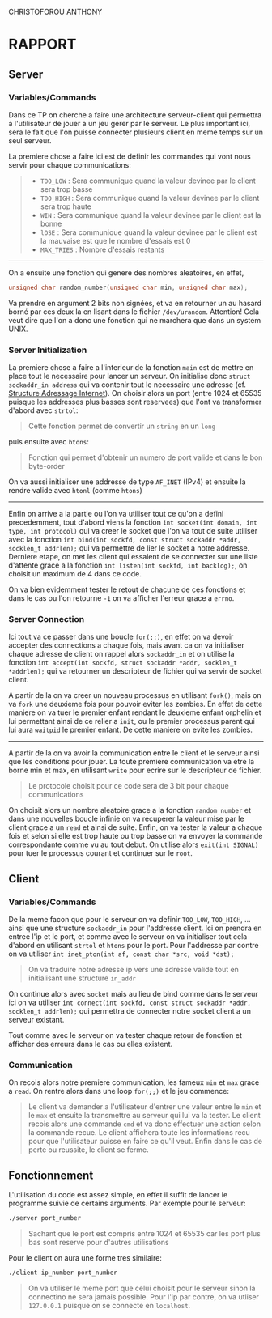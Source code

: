 CHRISTOFOROU
ANTHONY

# RAPPORT

## **Server**
### Variables/Commands

Dans ce TP on cherche a faire une architecture serveur-client qui permettra a l'utilisateur de jouer a un jeu gerer par le serveur. Le plus important ici, sera le fait que l'on puisse connecter plusieurs client en meme temps sur un seul serveur.

La premiere chose a faire ici est de definir les commandes qui vont nous servir pour chaque communications:
> - `TOO_LOW` : Sera communique quand la valeur devinee par le client sera trop basse
> - `TOO_HIGH` : Sera communique quand la valeur devinee par le client sera trop haute
> - `WIN` : Sera communique quand la valeur devinee par le client est la bonne
> - `lOSE` : Sera communique quand la valeur devinee par le client est la mauvaise est que le nombre d'essais est 0
> - `MAX_TRIES` : Nombre d'essais restants

---

On a ensuite une fonction qui genere des nombres aleatoires, en effet,

```c
unsigned char random_number(unsigned char min, unsigned char max);
```

Va prendre en argument 2 bits non signées, et va en retourner un au hasard borné par ces deux la en lisant dans le fichier `/dev/urandom`. Attention! Cela veut dire que l'on a donc une fonction qui ne marchera que dans un system UNIX.

### Server Initialization

La premiere chose a faire a l'interieur de la fonction `main` est de mettre en place tout le necessaire pour lancer un serveur. On initialise donc `struct sockaddr_in address` qui va contenir tout le necessaire une adresse (cf. [Structure Adressage Internet](https://cui.unige.ch/~chanel/prez/presentations/sys-info/8.pipesSockets/#/adressage-internet)). 
On choisir alors un port (entre 1024 et 65535 puisque les addresses plus basses sont reservees) que l'ont va transformer d'abord avec `strtol`:

> Cette fonction permet de convertir un `string` en un `long`

puis ensuite avec `htons`:

> Fonction qui permet d'obtenir un numero de port valide et dans le bon byte-order

On va aussi initialiser une addresse de type `AF_INET` (IPv4) et ensuite la rendre valide avec `htonl` (comme `htons`)

---

Enfin on arrive a la partie ou l'on va utiliser tout ce qu'on a defini precedemment, tout d'abord viens la fonction `int socket(int domain, int type, int protocol)` qui va creer le socket que l'on va tout de suite utiliser avec la fonction `int bind(int sockfd, const struct sockaddr *addr, socklen_t addrlen);` qui va permettre de lier le socket a notre addresse. Derniere etape, on met les client qui essaient de se connecter sur une liste d'attente grace a la fonction `int listen(int sockfd, int backlog);`, on choisit un maximum de 4 dans ce code.

On va bien evidemment tester le retout de chacune de ces fonctions et dans le cas ou l'on retourne `-1` on va afficher l'erreur grace a `errno`.

### Server Connection

Ici tout va ce passer dans une boucle `for(;;)`, en effet on va devoir accepter des connections a chaque fois, mais avant ca on va initialiser chaque adresse de client on rappel alors `sockaddr_in` et on utilise la fonction `int accept(int sockfd, struct sockaddr *addr, socklen_t *addrlen);` qui va retourner un descripteur de fichier qui va servir de socket client.

A partir de la on va creer un nouveau processus en utilisant `fork()`, mais on va `fork` une deuxieme fois pour pouvoir eviter les zombies. En effet de cette maniere on va tuer le premier enfant rendant le deuxieme enfant orphelin et lui permettant ainsi de ce relier a `init`, ou le premier processus parent qui lui aura `waitpid` le premier enfant. De cette maniere on evite les zombies.

---

A partir de la on va avoir la communication entre le client et le serveur ainsi que les conditions pour jouer. La toute premiere communication va etre la borne min et max, en utilisant `write` pour ecrire sur le descripteur de fichier.

> Le protocole choisit pour ce code sera de 3 bit pour chaque communications

On choisit alors un nombre aleatoire grace a la fonction `random_number` et dans une nouvelles boucle infinie on va recuperer la valeur mise par le client grace a un `read` et ainsi de suite. Enfin, on va tester la valeur a chaque fois et selon si elle est trop haute ou trop basse on va envoyer la commande correspondante comme vu au tout debut. On utilise alors `exit(int SIGNAL)` pour tuer le processus courant et continuer sur le `root`.


## **Client**
### Variables/Commands

De la meme facon que pour le serveur on va definir `TOO_LOW`, `TOO_HIGH`, ... ainsi que une structure `sockaddr_in` pour l'addresse client. 
Ici on prendra en entree l'ip et le port, et comme avec le serveur on va initialiser tout cela d'abord en utilisant `strtol` et `htons` pour le port. Pour l'addresse par contre on va utiliser `int inet_pton(int af, const char *src, void *dst);`

> On va traduire notre adresse ip vers une adresse valide tout en initialisant une structure `in_addr`

On continue alors avec `socket` mais au lieu de bind comme dans le serveur ici on va utiliser `int connect(int sockfd, const struct sockaddr *addr, socklen_t addrlen);` qui permettra de connecter notre socket client a un serveur existant.

Tout comme avec le serveur on va tester chaque retour de fonction et afficher des erreurs dans le cas ou elles existent.

### Communication

On recois alors notre premiere communication, les fameux `min` et `max` grace a `read`. On rentre alors dans une loop `for(;;)` et le jeu commence:

> Le client va demander a l'utilisateur d'entrer une valeur entre le `min` et le `max` et ensuite la transmettre au serveur qui lui va la tester. Le client recois alors une commande `cmd` et va donc effectuer une action selon la commande recue. Le client affichera toute les informations recu pour que l'utilisateur puisse en faire ce qu'il veut. Enfin dans le cas de perte ou reussite, le client se ferme.

## Fonctionnement

L'utilisation du code est assez simple, en effet il suffit de lancer le programme suivie de certains arguments. Par exemple pour le serveur:

```bash
./server port_number
```
> Sachant que le port est compris entre 1024 et 65535 car les port plus bas sont reserve pour d'autres utilisations

Pour le client on aura une forme tres similaire:

```bash
./client ip_number port_number
```
> On va utiliser le meme port que celui choisit pour le serveur sinon la connectino ne sera jamais possible. Pour l'ip par contre, on va utliser `127.0.0.1` puisque on se connecte en `localhost`.